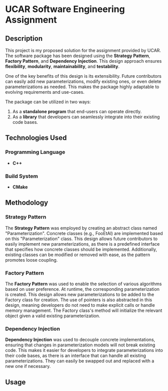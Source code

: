 # UCAR Software Engineering Assignment

## Description
This project is my proposed solution for the assignment provided by UCAR. The software package has been designed using the **Strategy Pattern**, **Factory Pattern**, and **Dependency Injection**. This design approach ensures **flexibility**, **modularity**, **maintainability**, and **testability**. 

One of the key benefits of this design is its extensibility. Future contributors can easily add new parameterizations, modify existing ones, or even delete parameterizations as needed. This makes the package highly adaptable to evolving requirements and use-cases.

The package can be utilized in two ways:
1. As a **standalone program** that end-users can operate directly.
2. As a **library** that developers can seamlessly integrate into their existing code bases.

## Technologies Used
### Programming Language
- **C++**

### Build System
- **CMake**

## Methodology
### Strategy Pattern
The **Strategy Pattern** was employed by creating an abstract class named "Parameterization". Concrete classes (e.g., FooEtAl) are implemented based on this "Parameterization" class. This design allows future contributors to easily implement new parameterizations, as there is a predefined interface that specifies how concrete classes should be implemented. Additionally, existing classes can be modified or removed with ease, as the pattern promotes loose coupling.

### Factory Pattern
The **Factory Pattern** was used to enable the selection of various algorithms based on user preference. At runtime, the corresponding parameterization is created. This design allows new parameterizations to be added to the Factory class for creation. The use of pointers is also abstracted in this design, meaning developers do not need to make explicit calls or handle memory management. The Factory class's method will initialize the relevant object given a valid existing parameterization.

### Dependency Injection
**Dependency Injection** was used to decouple concrete implementations, ensuring that changes in parameterization models will not break existing code. This makes it easier for developers to integrate parameterizations into their code bases, as there is an interface that can handle all existing parameterizations. They can easily be swapped out and replaced with a new one if necessary.

## Usage
